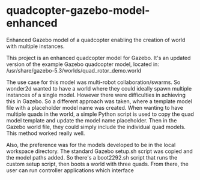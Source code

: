 # quadcopter-gazebo-model-enhanced
Enhanced Gazebo model of a quadcopter enabling the creation of world with multiple instances.

This project is an enhanced quadcopter model for Gazebo.
It's an updated version of the example Gazebo quadcopter model, located in: 
/usr/share/gazebo-5.3/worlds/quad_rotor_demo.world

The use case for this model was multi-robot collaboration/swarms.
So wonder2d wanted to have a world where they could ideally spawn multiple instances of a single model.
However there were difficulties in achieving this in Gazebo.
So a different approach was taken, where a template model file with a placeholder model name was created.
When wanting to have multiple quads in the world, a simple Python script is used to copy the quad model template and update the model name placeholder.
Then in the Gazebo world file, they could simply include the individual quad models.
This method worked really well.

Also, the preference was for the models developed to be in the local workspace directory.
The standard Gazebo setup.sh script was copied and the model paths added.
So there's a boot2292.sh script that runs the custom setup script, then boots a world with three quads.
From there, the user can run controller applications which interface